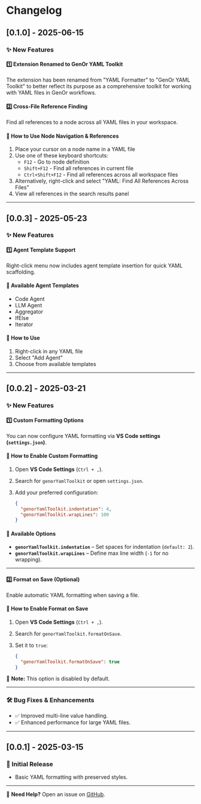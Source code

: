 # Changelog

## [0.1.0] - 2025-06-15

### ✨ New Features

#### 1️⃣ Extension Renamed to GenOr YAML Toolkit

The extension has been renamed from "YAML Formatter" to "GenOr YAML Toolkit" to better reflect its purpose as a comprehensive toolkit for working with YAML files in GenOr workflows.

#### 2️⃣ Cross-File Reference Finding

Find all references to a node across all YAML files in your workspace.

#### 🧠 How to Use Node Navigation & References

1. Place your cursor on a node name in a YAML file
2. Use one of these keyboard shortcuts:
   - `F12` - Go to node definition
   - `Shift+F12` - Find all references in current file
   - `Ctrl+Shift+F12` - Find all references across all workspace files
3. Alternatively, right-click and select "YAML: Find All References Across Files"
4. View all references in the search results panel

---

## [0.0.3] - 2025-05-23

### ✨ New Features

#### 1️⃣ Agent Template Support

Right-click menu now includes agent template insertion for quick YAML scaffolding.

#### 🧠 Available Agent Templates

- Code Agent
- LLM Agent
- Aggregator
- IfElse
- Iterator

#### 📝 How to Use

1. Right-click in any YAML file
2. Select "Add Agent"
3. Choose from available templates

---

## [0.0.2] - 2025-03-21

### ✨ New Features

#### 1️⃣ Custom Formatting Options

You can now configure YAML formatting via **VS Code settings (`settings.json`)**.

#### 🧠 How to Enable Custom Formatting

1. Open **VS Code Settings** (`Ctrl + ,`).  
2. Search for `genorYamlToolkit` or open `settings.json`.  
3. Add your preferred configuration:

   ```json
   {
     "genorYamlToolkit.indentation": 4,
     "genorYamlToolkit.wrapLines": 100
   }
   ```

#### 🔧 Available Options

- **`genorYamlToolkit.indentation`** – Set spaces for indentation (`default: 2`).
- **`genorYamlToolkit.wrapLines`** – Define max line width (`-1` for no wrapping).

---

#### 2️⃣ Format on Save (Optional)

Enable automatic YAML formatting when saving a file.

#### 🧠 How to Enable Format on Save

1. Open **VS Code Settings** (`Ctrl + ,`).
2. Search for `genorYamlToolkit.formatOnSave`.
3. Set it to `true`:

   ```json
   {
     "genorYamlToolkit.formatOnSave": true
   }
   ```

📝 **Note:** This option is disabled by default.

---

### 🛠️ Bug Fixes & Enhancements

- ✅ Improved multi-line value handling.
- ✅ Enhanced performance for large YAML files.

---

## [0.0.1] - 2025-03-15

### 🎉 Initial Release

- Basic YAML formatting with preserved styles.

---

🚀 **Need Help?** Open an issue on [GitHub](https://github.com/Ahmed-Ashraf-EGAC/genor-yaml-toolkit/issues).
